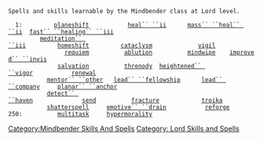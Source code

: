 `Spells and skills learnable by the Mindbender class at Lord level.`  
  
  
`  1:         `[`planeshift`](planeshift "wikilink")`           `[`heal`` ``ii`](heal_ii "wikilink")`      `[`mass`` ``heal`` ``ii`](mass_heal_ii "wikilink")`  `[`fast`` ``healing`` ``iii`](fast_healing_iii "wikilink")  
`         `[`meditation`` ``iii`](meditation_iii "wikilink")`         `[`homeshift`](homeshift "wikilink")`         `[`cataclysm`](cataclysm "wikilink")`             `[`vigil`](vigil "wikilink")  
`                `[`requiem`](requiem "wikilink")`          `[`ablution`](ablution "wikilink")`          `[`mindwipe`](mindwipe "wikilink")`    `[`improved`` ``invis`](improved_invis "wikilink")  
`              `[`salvation`](salvation "wikilink")`          `[`threnody`](threnody "wikilink")`  `[`heightened`` ``vigor`](heightened_vigor "wikilink")`           `[`renewal`](renewal "wikilink")  
`           `[`mentor`` ``other`](mentor_other "wikilink")`   `[`lead`` ``fellowship`](lead_fellowship "wikilink")`      `[`lead`` ``company`](lead_company "wikilink")`     `[`planar`` ``anchor`](planar_anchor "wikilink")  
`           `[`detect`` ``haven`](detect_haven "wikilink")`              `[`send`](send "wikilink")`          `[`fracture`](fracture "wikilink")`            `[`troika`](troika "wikilink")  
`           `[`shatterspell`](shatterspell "wikilink")`     `[`emotive`` ``drain`](emotive_drain "wikilink")`           `[`reforge`](reforge "wikilink")  
`250:          `[`multitask`](multitask "wikilink")`     `[`hypermorality`](hypermorality "wikilink")

[Category:Mindbender Skills And
Spells](Category:Mindbender_Skills_And_Spells "wikilink") [Category:
Lord Skills and Spells](Category:_Lord_Skills_and_Spells "wikilink")
